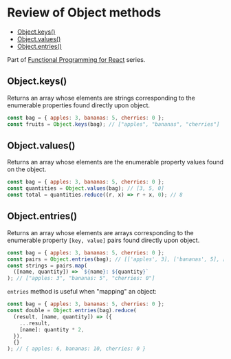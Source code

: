 # Review of Object methods <!-- omit in toc -->

- [Object.keys()](#objectkeys)
- [Object.values()](#objectvalues)
- [Object.entries()](#objectentries)

Part of [Functional Programming for React](./README.md) series.

## Object.keys()

Returns an array whose elements are strings corresponding to the enumerable properties found directly upon object.

```js
const bag = { apples: 3, bananas: 5, cherries: 0 };
const fruits = Object.keys(bag); // ["apples", "bananas", "cherries"]
```

## Object.values()

Returns an array whose elements are the enumerable property values found on the object.

```js
const bag = { apples: 3, bananas: 5, cherries: 0 };
const quantities = Object.values(bag); // [3, 5, 0]
const total = quantities.reduce((r, x) => r + x, 0); // 8
```

## Object.entries()

Returns an array whose elements are arrays corresponding to the enumerable property `[key, value]` pairs found directly upon object.

```js
const bag = { apples: 3, bananas: 5, cherries: 0 };
const pairs = Object.entries(bag); // [['apples', 3], ['bananas', 5], ['cherries', 0]]
const strings = pairs.map(
  ([name, quantity]) => `${name}: ${quantity}`
); // ["apples: 3", "bananas: 5", "cherries: 0"]
```

`entries` method is useful when "mapping" an object:

```js
const bag = { apples: 3, bananas: 5, cherries: 0 };
const double = Object.entries(bag).reduce(
  (result, [name, quantity]) => ({
    ...result,
    [name]: quantity * 2,
  }),
  {}
); // { apples: 6, bananas: 10, cherries: 0 }
```
